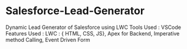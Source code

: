 # Salesforce-Lead-Generator
Dynamic Lead Generator of Salesforce using LWC
Tools Used : VSCode
Features Used : LWC : { HTML, CSS, JS}, Apex for Backend, Imperative method Calling, Event Driven Form
